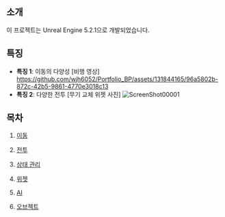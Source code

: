 ## 소개

이 프로젝트는 Unreal Engine 5.2.1으로 개발되었습니다.  

## 특징

- **특징 1**: 이동의 다양성
[비행 영상]
https://github.com/wjh6052/Portfolio_BP/assets/131844165/96a5802b-872c-42b5-9861-4770e3018c13
- **특징 2**: 다양한 전투
[무기 교체 위젯 사진]
![ScreenShot00001](https://github.com/wjh6052/Portfolio_BP/assets/131844165/8f8657a8-a059-4fba-9fe3-a9c41d0ba39e)


## 목차

1. [이동](https://github.com/users/wjh6052/projects/3/views/1?pane=issue&itemId=70189459)  

2. [전투](https://github.com/users/wjh6052/projects/3/views/1?pane=issue&itemId=70202325)  

3. [상태 관리](https://github.com/users/wjh6052/projects/3/views/1?pane=issue&itemId=70203199)  

4. [위젯](https://github.com/users/wjh6052/projects/3/views/1?pane=issue&itemId=70207460)  

5. [AI](https://github.com/users/wjh6052/projects/3/views/1?pane=issue&itemId=70207760)  

6. [오브젝트](https://github.com/users/wjh6052/projects/3/views/1?pane=issue&itemId=70208084)  




